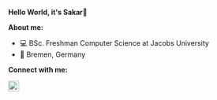 **Hello World, it's Sakar👋**

**About me:**

- 💻 BSc. Freshman Computer Science at Jacobs University
- 📍 Bremen, Germany


**Connect with me:**

<a href="https://www.linkedin.com/in/sakarg/">
  <img align="left" alt="Sakar's LinkedIn" width="22px" src="https://cdn.exclaimer.com/Handbook%20Images/linkedin-icon_128x128.png?_ga=2.82811990.1712353861.1614541669-81690672.1614541669" />
</a>
